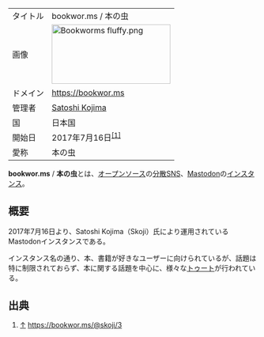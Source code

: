 <div>

|          |                                                                                                                                                                                                                                                                                                                                                            |
|----------|------------------------------------------------------------------------------------------------------------------------------------------------------------------------------------------------------------------------------------------------------------------------------------------------------------------------------------------------------------|
| タイトル | bookwor.ms / 本の虫                                                                                                                                                                                                                                                                                                                                        |
| 画像     | [<img src="/images/thumb/c/ce/Bookworms_fluffy.png/240px-Bookworms_fluffy.png" srcset="/images/thumb/c/ce/Bookworms_fluffy.png/360px-Bookworms_fluffy.png 1.5x, /images/thumb/c/ce/Bookworms_fluffy.png/480px-Bookworms_fluffy.png 2x" width="240" height="120" alt="Bookworms fluffy.png" />](/%E3%83%95%E3%82%A1%E3%82%A4%E3%83%AB:Bookworms_fluffy.png) |
| ドメイン | <a href="https://bookwor.ms" rel="nofollow">https://bookwor.ms</a>                                                                                                                                                                                                                                                                                         |
| 管理者   | <a href="https://bookwor.ms/@skoji" rel="nofollow">Satoshi Kojima</a>                                                                                                                                                                                                                                                                                      |
| 国       | 日本国                                                                                                                                                                                                                                                                                                                                                     |
| 開始日   | 2017年7月16日<sup>[\[1\]](#cite_note-1)</sup>                                                                                                                                                                                                                                                                                                              |
| 愛称     | 本の虫                                                                                                                                                                                                                                                                                                                                                     |

**bookwor.ms** / **本の虫**とは、[オープンソース](/%E3%82%AA%E3%83%BC%E3%83%97%E3%83%B3%E3%82%BD%E3%83%BC%E3%82%B9 "オープンソース")の[分散SNS](/%E5%88%86%E6%95%A3SNS "分散SNS")、[Mastodon](/Mastodon "Mastodon")の[インスタンス](/%E3%82%A4%E3%83%B3%E3%82%B9%E3%82%BF%E3%83%B3%E3%82%B9 "インスタンス")。

## 概要

2017年7月16日より、Satoshi Kojima（Skoji）氏により運用されているMastodonインスタンスである。

インスタンス名の通り、本、書籍が好きなユーザーに向けられているが、話題は特に制限されておらず、本に関する話題を中心に、様々な[トゥート](/%E3%83%88%E3%82%A5%E3%83%BC%E3%83%88 "トゥート")が行われている。

## 出典

<div>

1.  [↑](#cite_ref-1) <a href="https://bookwor.ms/@skoji/3" rel="nofollow">https://bookwor.ms/@skoji/3</a>

</div>

</div>
